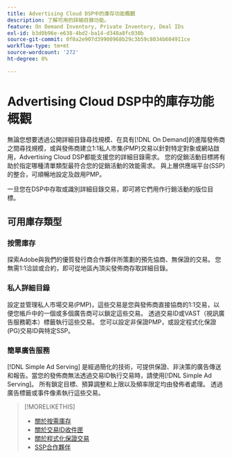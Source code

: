 ```yaml
---
title: Advertising Cloud DSP中的庫存功能概觀
description: 了解可用的詳細目錄功能。
feature: On Demand Inventory, Private Inventory, Deal IDs
exl-id: b3d0b96e-e638-4bd2-ba14-d348a8fc030b
source-git-commit: 0f0a2e907d39900968b29c3b59c8034b604911ce
workflow-type: tm+mt
source-wordcount: '272'
ht-degree: 0%

---
```


# Advertising Cloud DSP中的庫存功能概觀

無論您想要透過公開詳細目錄尋找規模、在具有[!DNL On Demand]的進階發佈商之間尋找規模，或與發佈商建立1:1私人市集(PMP)交易以針對特定對象或網站啟用，Advertising Cloud DSP都能支援您的詳細目錄需求。 您的促銷活動目標將有助於指定哪種清單類型最符合您的促銷活動的效能需求。 與上層供應端平台(SSP)的整合，可順暢地設定及啟用PMP。

一旦您在DSP中存取或識別詳細目錄交易，即可將它們用作行銷活動的版位目標。

## 可用庫存類型

### 按需庫存

探索Adobe與我們的優質發行商合作夥伴所策劃的預先協商、無保證的交易。 您無需1:1洽談或合約，即可從地區內頂尖發佈商存取詳細目錄。

### 私人詳細目錄

設定並管理私人市場交易(PMP)，這些交易是您與發佈商直接協商的1:1交易，以便您帳戶中的一個或多個廣告商可以鎖定這些交易。 透過交易ID或VAST（視訊廣告服務範本）標籤執行這些交易。 您可以設定非保證PMP，或設定程式化保證(PG)交易ID與特定SSP。

### 簡單廣告服務

[!DNL Simple Ad Serving] 是經過簡化的技術，可提供保證、非決策的廣告傳送和報告。當您的發佈商無法透過交易ID執行交易時，請使用[!DNL Simple Ad Serving]。 所有鎖定目標、預算調整和上限以及頻率限定均由發佈者處理。 透過廣告標籤或事件像素執行這些交易。

>[!MORELIKETHIS]
>
>* [關於按需庫存](on-demand-inventory-about.md)
>* [關於交易ID收件匣](deal-id-inbox-about.md)
>* [關於程式化保證交易](programmatic-guaranteed-about.md)
>* [SSP合作夥伴](ssp-partners.md)

<!-- >* [About Private Inventory](private-inventory-about.md) -->
